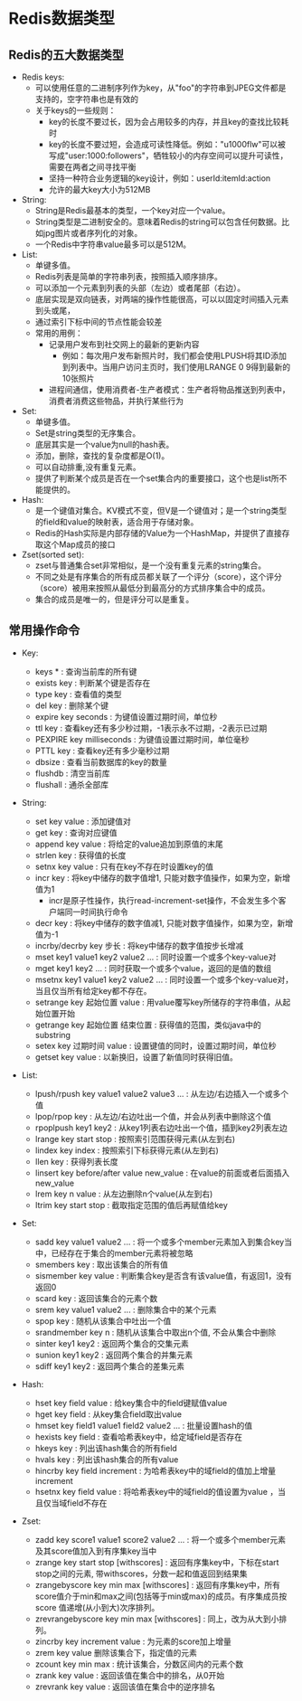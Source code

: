# Redis数据类型

## Redis的五大数据类型

  - Redis keys:
    - 可以使用任意的二进制序列作为key，从"foo"的字符串到JPEG文件都是支持的，空字符串也是有效的
    - 关于keys的一些规则：
      - key的长度不要过长，因为会占用较多的内存，并且key的查找比较耗时
      - key的长度不要过短，会造成可读性降低。例如："u1000flw"可以被写成"user:1000:followers"，牺牲较小的内存空间可以提升可读性，需要在两者之间寻找平衡
      - 坚持一种符合业务逻辑的key设计，例如：userId:itemId:action
      - 允许的最大key大小为512MB
  - String: 
    - String是Redis最基本的类型，一个key对应一个value。
    - String类型是二进制安全的。意味着Redis的string可以包含任何数据。比如jpg图片或者序列化的对象。
    - 一个Redis中字符串value最多可以是512M。
  - List:
    - 单键多值。
    - Redis列表是简单的字符串列表，按照插入顺序排序。
    - 可以添加一个元素到列表的头部（左边）或者尾部（右边）。
    - 底层实现是双向链表，对两端的操作性能很高，可以以固定时间插入元素到头或尾，
    - 通过索引下标中间的节点性能会较差
    - 常用的用例：
      - 记录用户发布到社交网上的最新的更新内容
        - 例如：每次用户发布新照片时，我们都会使用LPUSH将其ID添加到列表中。当用户访问主页时，我们使用LRANGE 0 9得到最新的10张照片
      - 进程间通信，使用消费者-生产者模式：生产者将物品推送到列表中，消费者消费这些物品，并执行某些行为
  - Set:
    - 单键多值。
    - Set是string类型的无序集合。
    - 底层其实是一个value为null的hash表。
    - 添加，删除，查找的复杂度都是O(1)。
    - 可以自动排重,没有重复元素。
    - 提供了判断某个成员是否在一个set集合内的重要接口，这个也是list所不能提供的。
  - Hash:
    - 是一个键值对集合。KV模式不变，但V是一个键值对；是一个string类型的field和value的映射表，适合用于存储对象。
    - Redis的Hash实际是内部存储的Value为一个HashMap，并提供了直接存取这个Map成员的接口
  - Zset(sorted set):
    - zset与普通集合set非常相似，是一个没有重复元素的string集合。
    - 不同之处是有序集合的所有成员都关联了一个评分（score），这个评分（score）被用来按照从最低分到最高分的方式排序集合中的成员。
    - 集合的成员是唯一的，但是评分可以是重复。

## 常用操作命令

  - Key:
    - keys * : 查询当前库的所有键
    - exists key : 判断某个键是否存在
    - type key : 查看值的类型
    - del key : 删除某个键
    - expire key seconds : 为键值设置过期时间，单位秒
    - ttl key : 查看key还有多少秒过期，-1表示永不过期，-2表示已过期
    - PEXPIRE key milliseconds : 为键值设置过期时间，单位毫秒
    - PTTL key : 查看key还有多少毫秒过期
    - dbsize : 查看当前数据库的key的数量
    - flushdb : 清空当前库
    - flushall : 通杀全部库
  
  - String:
    - set key value : 添加键值对
    - get key : 查询对应键值
    - append key value : 将给定的value追加到原值的末尾
    - strlen key : 获得值的长度
    - setnx key value : 只有在key不存在时设置key的值
    - incr key : 将key中储存的数字值增1, 只能对数字值操作，如果为空，新增值为1
      - incr是原子性操作，执行read-increment-set操作，不会发生多个客户端同一时间执行命令
    - decr key : 将key中储存的数字值减1, 只能对数字值操作，如果为空，新增值为-1
    - incrby/decrby key 步长 : 将key中储存的数字值按步长增减
    - mset key1 value1 key2 value2 ... : 同时设置一个或多个key-value对
    - mget key1 key2 ... : 同时获取一个或多个value，返回的是值的数组
    - msetnx key1 value1 key2 value2 ... : 同时设置一个或多个key-value对，当且仅当所有给定key都不存在。
    - setrange key 起始位置 value : 用value覆写key所储存的字符串值，从起始位置开始
    - getrange key 起始位置 结束位置 : 获得值的范围，类似java中的substring
    - setex key 过期时间 value : 设置键值的同时，设置过期时间，单位秒
    - getset key value : 以新换旧，设置了新值同时获得旧值。
      
  - List:
    - lpush/rpush key value1 value2 value3 ... : 从左边/右边插入一个或多个值
    - lpop/rpop key : 从左边/右边吐出一个值，并会从列表中删除这个值
    - rpoplpush key1 key2 : 从key1列表右边吐出一个值，插到key2列表左边
    - lrange key start stop : 按照索引范围获得元素(从左到右)
    - lindex key index : 按照索引下标获得元素(从左到右)
    - llen key : 获得列表长度
    - linsert key before/after value new_value : 在value的前面或者后面插入new_value
    - lrem key n value : 从左边删除n个value(从左到右)
    - ltrim key start stop : 截取指定范围的值后再赋值给key
  
  - Set:
    - sadd key value1 value2 ... : 将一个或多个member元素加入到集合key当中，已经存在于集合的member元素将被忽略
    - smembers key : 取出该集合的所有值
    - sismember key value : 判断集合key是否含有该value值，有返回1，没有返回0
    - scard key : 返回该集合的元素个数
    - srem key value1 value2 ... : 删除集合中的某个元素
    - spop key : 随机从该集合中吐出一个值
    - srandmember key n : 随机从该集合中取出n个值, 不会从集合中删除
    - sinter key1 key2 : 返回两个集合的交集元素
    - sunion key1 key2 : 返回两个集合的并集元素
    - sdiff key1 key2 : 返回两个集合的差集元素
  
  - Hash:
    - hset key field value : 给key集合中的field键赋值value
    - hget key field : 从key集合field取出value
    - hmset key field1 value1 field2 value2 ... : 批量设置hash的值
    - hexists key field : 查看哈希表key中，给定域field是否存在
    - hkeys key : 列出该hash集合的所有field
    - hvals key : 列出该hash集合的所有value
    - hincrby key field increment : 为哈希表key中的域field的值加上增量increment
    - hsetnx key field value : 将哈希表key中的域field的值设置为value ，当且仅当域field不存在
  - Zset:
    - zadd key score1 value1 score2 value2 ... : 将一个或多个member元素及其score值加入到有序集key当中
    - zrange key start stop [withscores] : 返回有序集key中，下标在start stop之间的元素, 带withscores，分数一起和值返回到结果集
    - zrangebyscore key min max [withscores] : 返回有序集key中，所有score值介于min和max之间(包括等于min或max)的成员。有序集成员按score 值递增(从小到大)次序排列。
    - zrevrangebyscore key min max [withscores] : 同上，改为从大到小排列。
    - zincrby key increment value : 为元素的score加上增量
    - zrem key value 删除该集合下，指定值的元素
    - zcount key min max : 统计该集合，分数区间内的元素个数
    - zrank key value : 返回该值在集合中的排名，从0开始
    - zrevrank key value : 返回该值在集合中的逆序排名
  
